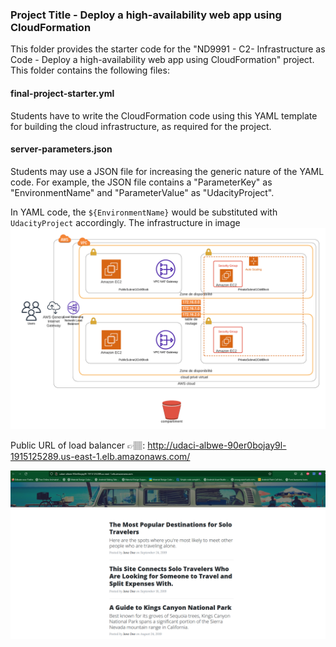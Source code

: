 ### Project Title - Deploy a high-availability web app using CloudFormation
This folder provides the starter code for the "ND9991 - C2- Infrastructure as Code - Deploy a high-availability web app using CloudFormation" project. This folder contains the following files:


#### final-project-starter.yml
Students have to write the CloudFormation code using this YAML template for building the cloud infrastructure, as required for the project. 

#### server-parameters.json
Students may use a JSON file for increasing the generic nature of the YAML code. For example, the JSON file contains a "ParameterKey" as "EnvironmentName" and "ParameterValue" as "UdacityProject". 

In YAML code, the `${EnvironmentName}` would be substituted with `UdacityProject` accordingly.
The infrastructure in image
![infrastructure Diagram](/img/UdacityProjectVPC.png "UdacityProject infrastructure Diagram")

Public URL of load balancer 👉🏽: http://udaci-albwe-90er0bojay9l-1915125289.us-east-1.elb.amazonaws.com/

![website deployed](/img/wedsite-deploy.PNG "website deployed")
